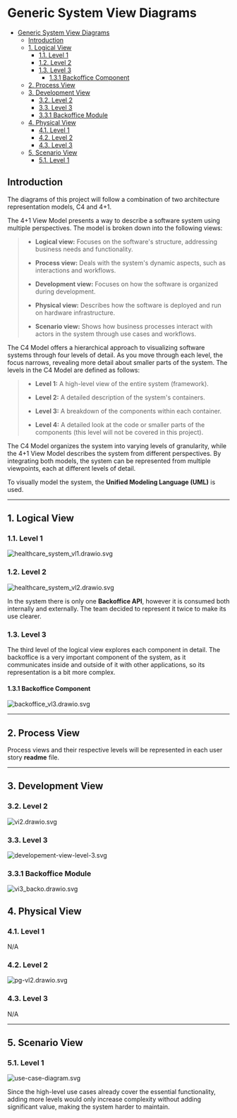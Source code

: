 # Generic System View Diagrams

<!-- TOC -->
* [Generic System View Diagrams](#generic-system-view-diagrams)
  * [Introduction](#introduction)
  * [1. Logical View](#1-logical-view)
    * [1.1. Level 1](#11-level-1)
    * [1.2. Level 2](#12-level-2)
    * [1.3. Level 3](#13-level-3)
      * [1.3.1 Backoffice Component](#131-backoffice-component)
  * [2. Process View](#2-process-view)
  * [3. Development View](#3-development-view)
    * [3.2. Level 2](#32-level-2)
    * [3.3. Level 3](#33-level-3)
    * [3.3.1 Backoffice Module](#331-backoffice-module)
  * [4. Physical View](#4-physical-view)
    * [4.1. Level 1](#41-level-1)
    * [4.2. Level 2](#42-level-2)
    * [4.3. Level 3](#43-level-3)
  * [5. Scenario View](#5-scenario-view)
    * [5.1. Level 1](#51-level-1)
<!-- TOC -->


## Introduction

The diagrams of this project will follow a combination of two architecture representation models, C4 and 4+1.

The 4+1 View Model presents a way to describe a software system using multiple perspectives. The model is broken down into the following views:

> * **Logical view:** Focuses on the software's structure, addressing business needs and functionality.
> 
> 
> * **Process view:** Deals with the system's dynamic aspects, such as interactions and workflows.
> 
> 
> * **Development view:** Focuses on how the software is organized during development.
> 
> 
> * **Physical view:** Describes how the software is deployed and run on hardware infrastructure.
> 
> 
> * **Scenario view:** Shows how business processes interact with actors in the system through use cases and workflows. 


The C4 Model offers a hierarchical approach to visualizing software systems through four levels of detail. As you move 
through each level, the focus narrows, revealing more detail about smaller parts of the system. The levels in the C4 Model
are defined as follows:

> * **Level 1:** A high-level view of the entire system (framework).
>
> 
> * **Level 2:** A detailed description of the system's containers.
> 
> 
> * **Level 3:** A breakdown of the components within each container.
> 
> 
> * **Level 4:** A detailed look at the code or smaller parts of the components (this level will not be covered in this project).


The C4 Model organizes the system into varying levels of granularity, while the 4+1 View Model describes the system from
different perspectives. By integrating both models, the system can be represented from multiple viewpoints, each at different
levels of detail.

To visually model the system, the **Unified Modeling Language (UML)** is used.

---

## 1. Logical View

### 1.1. Level 1

![healthcare_system_vl1.drawio.svg](logical-view/healthcare_system_vl1.drawio.svg)

### 1.2. Level 2

![healthcare_system_vl2.drawio.svg](logical-view/healthcare_system_vl2.drawio.svg)

In the system there is only one **Backoffice API**, however it is consumed both internally and externally. The team decided
to represent it twice to make its use clearer.

### 1.3. Level 3

The third level of the logical view explores each component in detail. The backoffice is a very important component of the
system, as it communicates inside and outside of it with other applications, so its representation is a bit more complex.

#### 1.3.1 Backoffice Component

![backoffice_vl3.drawio.svg](logical-view/backoffice_vl3.drawio.svg)

---

## 2. Process View

Process views and their respective levels will be represented in each user story **readme** file.

---

## 3. Development View

### 3.2. Level 2

![vi2.drawio.svg](development-view/development-view-level-2.svg)

### 3.3. Level 3

![developement-view-level-3.svg](development-view/developement-view-level-3.svg)

### 3.3.1 Backoffice Module

![vi3_backo.drawio.svg](development-view/developement-view-level-3.svg)

## 4. Physical View

### 4.1. Level 1

N/A

### 4.2. Level 2

![pg-vl2.drawio.svg](physical-view/physical-vl2.svg)

### 4.3. Level 3

N/A

---

## 5. Scenario View

### 5.1. Level 1

![use-case-diagram.svg](scenario-view/use-case-diagram.svg)

Since the high-level use cases already cover the essential functionality, adding more levels would only increase complexity
without adding significant value, making the system harder to maintain. 